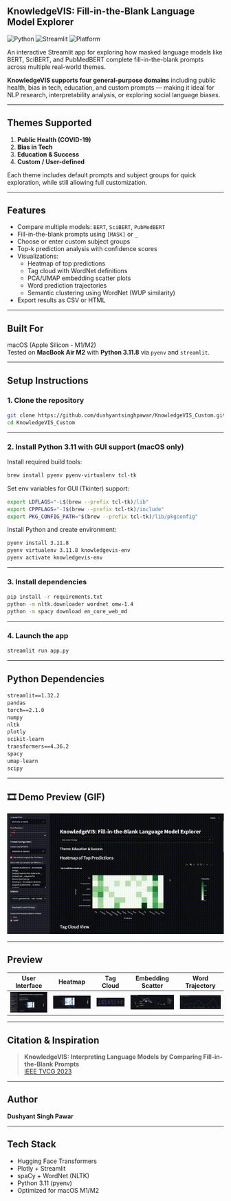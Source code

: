 ## KnowledgeVIS: Fill-in-the-Blank Language Model Explorer

![Python](https://img.shields.io/badge/python-3.11-blue)
![Streamlit](https://img.shields.io/badge/built%20with-Streamlit-orange)
![Platform](https://img.shields.io/badge/platform-macOS%20M1%2FM2-lightgrey)

An interactive Streamlit app for exploring how masked language models like BERT, SciBERT, and PubMedBERT complete fill-in-the-blank prompts across multiple real-world themes.

**KnowledgeVIS supports four general-purpose domains** including public health, bias in tech, education, and custom prompts — making it ideal for NLP research, interpretability analysis, or exploring social language biases.

---

## Themes Supported

1. **Public Health (COVID-19)**  
2. **Bias in Tech**  
3. **Education & Success**  
4. **Custom / User-defined**

Each theme includes default prompts and subject groups for quick exploration, while still allowing full customization.

---

## Features

- Compare multiple models: `BERT`, `SciBERT`, `PubMedBERT`
- Fill-in-the-blank prompts using `[MASK]` or `_`
- Choose or enter custom subject groups
- Top-k prediction analysis with confidence scores
- Visualizations:
  - Heatmap of top predictions
  - Tag cloud with WordNet definitions
  - PCA/UMAP embedding scatter plots
  - Word prediction trajectories
  - Semantic clustering using WordNet (WUP similarity)
- Export results as CSV or HTML

---

## Built For

macOS (Apple Silicon - M1/M2)  
Tested on **MacBook Air M2** with **Python 3.11.8** via `pyenv` and `streamlit`.

---

## Setup Instructions

### 1. Clone the repository

```bash
git clone https://github.com/dushyantsinghpawar/KnowledgeVIS_Custom.git
cd KnowledgeVIS_Custom
```

---

### 2. Install Python 3.11 with GUI support (macOS only)

Install required build tools:

```bash
brew install pyenv pyenv-virtualenv tcl-tk
```

Set env variables for GUI (Tkinter) support:

```bash
export LDFLAGS="-L$(brew --prefix tcl-tk)/lib"
export CPPFLAGS="-I$(brew --prefix tcl-tk)/include"
export PKG_CONFIG_PATH="$(brew --prefix tcl-tk)/lib/pkgconfig"
```

Install Python and create environment:

```bash
pyenv install 3.11.8
pyenv virtualenv 3.11.8 knowledgevis-env
pyenv activate knowledgevis-env
```

---

### 3. Install dependencies

```bash
pip install -r requirements.txt
python -m nltk.downloader wordnet omw-1.4
python -m spacy download en_core_web_md
```

---

### 4. Launch the app

```bash
streamlit run app.py
```

---

## Python Dependencies

```txt
streamlit==1.32.2
pandas
torch==2.1.0
numpy
nltk
plotly
scikit-learn
transformers==4.36.2
spacy
umap-learn
scipy
```
---
## 🎞️ Demo Preview (GIF)

![Demo Preview](assets/demo.gif)

---

## Preview

| User Interface|  Heatmap  | Tag Cloud | Embedding Scatter | Word Trajectory |
|---------------|-----------|-----------|-------------------|-----------------|
| ![](assets/UI.png) | ![](assets/heatmap.png) | ![](assets/tagcloud.png) | ![](assets/scatter.png) | ![](assets/trajectory.png) |

---

## Citation & Inspiration

> **KnowledgeVIS: Interpreting Language Models by Comparing Fill-in-the-Blank Prompts**  
> [IEEE TVCG 2023](https://doi.org/10.1109/TVCG.2023.3346713)

---

## Author

**Dushyant Singh Pawar**

---

## Tech Stack

- Hugging Face Transformers
- Plotly + Streamlit
- spaCy + WordNet (NLTK)
- Python 3.11 (pyenv)
- Optimized for macOS M1/M2
